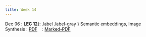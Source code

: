 ```yaml
---
title: Week 14
---
```


Dec 06
: **LEC 12**{: .label .label-gray } Semantic embeddings, Image Synthesis
  : [PDF](#) &nbsp;&nbsp;
  : [Marked-PDF](#)
